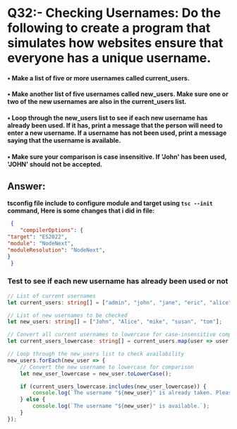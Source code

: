 # Q32:- Checking Usernames: Do the following to create a program that simulates how websites ensure that everyone has a unique username.

#### • Make a list of five or more usernames called current_users.

#### • Make another list of five usernames called new_users. Make sure one or two of the new usernames are also in the current_users list.

#### • Loop through the new_users list to see if each new username has already been used. If it has, print a message that the person will need to enter a new username. If a username has not been used, print a message saying that the username is available.

#### • Make sure your comparison is case insensitive. If 'John' has been used, 'JOHN' should not be accepted.

## Answer:


 **tsconfig file include to configure module and target using `tsc --init` command, Here is some changes that i did in file:**
```json
 {
    "compilerOptions": {
"target": "ES2022",
"module": "NodeNext",
"moduleResolution": "NodeNext",
} 
 } 
```

### Test to see if each new username has already been used or not
```typescript
// List of current usernames
let current_users: string[] = ["admin", "john", "jane", "eric", "alice"];

// List of new usernames to be checked
let new_users: string[] = ["John", "Alice", "mike", "susan", "tom"];

// Convert all current usernames to lowercase for case-insensitive comparison
let current_users_lowercase: string[] = current_users.map(user => user.toLowerCase());

// Loop through the new_users list to check availability
new_users.forEach(new_user => {
    // Convert the new username to lowercase for comparison
    let new_user_lowercase = new_user.toLowerCase();

    if (current_users_lowercase.includes(new_user_lowercase)) {
        console.log(`The username "${new_user}" is already taken. Please enter a new username.`);
    } else {
        console.log(`The username "${new_user}" is available.`);
    }
});

```